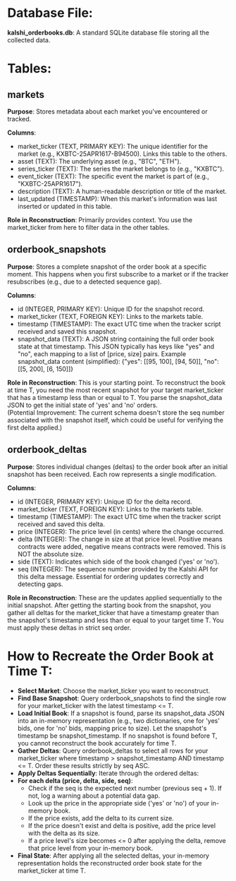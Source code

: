 # Database File:  
**kalshi_orderbooks.db**: A standard SQLite database file storing all the collected data.  
# Tables:  
## markets  
**Purpose**: Stores metadata about each market you've encountered or tracked.  

**Columns**:  
* market_ticker (TEXT, PRIMARY KEY): The unique identifier for the market (e.g., KXBTC-25APR1617-B94500). Links this table to the others.  
* asset (TEXT): The underlying asset (e.g., "BTC", "ETH").  
* series_ticker (TEXT): The series the market belongs to (e.g., "KXBTC").  
* event_ticker (TEXT): The specific event the market is part of (e.g., "KXBTC-25APR1617").  
* description (TEXT): A human-readable description or title of the market.  
* last_updated (TIMESTAMP): When this market's information was last inserted or updated in this table.

**Role in Reconstruction**: Primarily provides context. You use the market_ticker from here to filter data in the other tables.  

## orderbook_snapshots
**Purpose**: Stores a complete snapshot of the order book at a specific moment. This happens when you first subscribe to a market or if the tracker resubscribes (e.g., due to a detected sequence gap).  

**Columns**:  
* id (INTEGER, PRIMARY KEY): Unique ID for the snapshot record.  
* market_ticker (TEXT, FOREIGN KEY): Links to the markets table.  
* timestamp (TIMESTAMP): The exact UTC time when the tracker script received and saved this snapshot.  
* snapshot_data (TEXT): A JSON string containing the full order book state at that timestamp. This JSON typically has keys like "yes" and "no", each mapping to a list of [price, size] pairs. Example snapshot_data content (simplified): {"yes": [[95, 100], [94, 50]], "no": [[5, 200], [6, 150]]}

**Role in Reconstruction**: This is your starting point. To reconstruct the book at time T, you need the most recent snapshot for your target market_ticker that has a timestamp less than or equal to T. You parse the snapshot_data JSON to get the initial state of 'yes' and 'no' orders.  
(Potential Improvement: The current schema doesn't store the seq number associated with the snapshot itself, which could be useful for verifying the first delta applied.)  

## orderbook_deltas
**Purpose**: Stores individual changes (deltas) to the order book after an initial snapshot has been received. Each row represents a single modification. 

**Columns**:  
* id (INTEGER, PRIMARY KEY): Unique ID for the delta record.  
* market_ticker (TEXT, FOREIGN KEY): Links to the markets table.  
* timestamp (TIMESTAMP): The exact UTC time when the tracker script received and saved this delta.  
* price (INTEGER): The price level (in cents) where the change occurred.  
* delta (INTEGER): The change in size at that price level. Positive means contracts were added, negative means contracts were removed. This is NOT the absolute size.  
* side (TEXT): Indicates which side of the book changed ('yes' or 'no').  
* seq (INTEGER): The sequence number provided by the Kalshi API for this delta message. Essential for ordering updates correctly and detecting gaps.  

**Role in Reconstruction**: These are the updates applied sequentially to the initial snapshot. After getting the starting book from the snapshot, you gather all deltas for the market_ticker that have a timestamp greater than the snapshot's timestamp and less than or equal to your target time T. You must apply these deltas in strict seq order.  

# How to Recreate the Order Book at Time T:  
* **Select Market**: Choose the market_ticker you want to reconstruct.  
* **Find Base Snapshot**: Query orderbook_snapshots to find the single row for your market_ticker with the latest timestamp <= T.  
* **Load Initial Book**: If a snapshot is found, parse its snapshot_data JSON into an in-memory representation (e.g., two dictionaries, one for 'yes' bids, one for 'no' bids, mapping price to size). Let the snapshot's timestamp be snapshot_timestamp. If no snapshot is found before T, you cannot reconstruct the book accurately for time T.  
* **Gather Deltas**: Query orderbook_deltas to select all rows for your market_ticker where timestamp > snapshot_timestamp AND timestamp <= T. Order these results strictly by seq ASC.  
* **Apply Deltas Sequentially**: Iterate through the ordered deltas:  
* **For each delta (price, delta, side, seq)**:  
  * Check if the seq is the expected next number (previous seq + 1). If not, log a warning about a potential data gap.  
  * Look up the price in the appropriate side ('yes' or 'no') of your in-memory book.  
  * If the price exists, add the delta to its current size.  
  * If the price doesn't exist and delta is positive, add the price level with the delta as its size.  
  * If a price level's size becomes <= 0 after applying the delta, remove that price level from your in-memory book. 
* **Final State**: After applying all the selected deltas, your in-memory representation holds the reconstructed order book state for the market_ticker at time T.  
